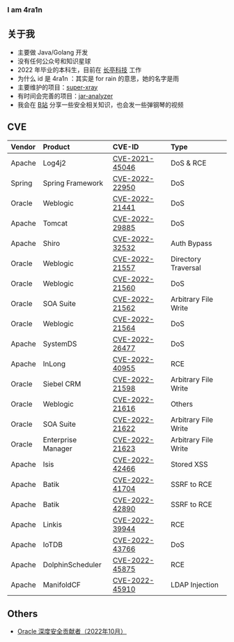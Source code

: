 ### I am 4ra1n

## 关于我
- 主要做 Java/Golang 开发
- 没有任何公众号和知识星球
- 2022 年毕业的本科生，目前在 [长亭科技](https://www.chaitin.cn/en/) 工作
- 为什么 id 是 4ra1n ：其实是 for rain 的意思，她的名字是雨
- 主要维护的项目：[super-xray](https://github.com/4ra1n/super-xray)
- 有时间会完善的项目：[jar-analyzer](https://github.com/4ra1n/jar-analyzer)
- 我会在 [B站](https://space.bilibili.com/1106751850) 分享一些安全相关知识，也会发一些弹钢琴的视频 

## CVE

| Vendor |  Product | CVE-ID | Type |
| :----- |  :-----  | :----- | :--- | 
| Apache | Log4j2 | [CVE-2021-45046](https://logging.apache.org/log4j/2.x/security.html) | DoS & RCE |
| Spring | Spring Framework | [CVE-2022-22950](https://tanzu.vmware.com/security/cve-2022-22950) | DoS |
| Oracle | Weblogic | [CVE-2022-21441](https://www.oracle.com/security-alerts/cpuapr2022.html) | DoS |
| Apache | Tomcat | [CVE-2022-29885](https://lists.apache.org/thread/2b4qmhbcyqvc7dyfpjyx54c03x65vhcv) | DoS |
| Apache | Shiro | [CVE-2022-32532](https://lists.apache.org/thread/y8260dw8vbm99oq7zv6y3mzn5ovk90xh) | Auth Bypass |
| Oracle | Weblogic | [CVE-2022-21557](https://www.oracle.com/security-alerts/cpujul2022.html) | Directory Traversal |
| Oracle | Weblogic | [CVE-2022-21560](https://www.oracle.com/security-alerts/cpujul2022.html) | DoS |
| Oracle | SOA Suite | [CVE-2022-21562](https://www.oracle.com/security-alerts/cpujul2022.html) | Arbitrary File Write |
| Oracle | Weblogic | [CVE-2022-21564](https://www.oracle.com/security-alerts/cpujul2022.html) | DoS |
| Apache | SystemDS | [CVE-2022-26477](https://lists.apache.org/thread/r4x2d2r6d4zykdrrx6s2l4qbxgzws0z3) | DoS |
| Apache | InLong | [CVE-2022-40955](https://lists.apache.org/thread/1bgg183v529xyyrjqvdwyst4w8vbh556) | RCE |
| Oracle | Siebel CRM | [CVE-2022-21598](https://www.oracle.com/security-alerts/cpuoct2022.html) | Arbitrary File Write |
| Oracle | Weblogic | [CVE-2022-21616](https://www.oracle.com/security-alerts/cpuoct2022.html) | Others |
| Oracle | SOA Suite | [CVE-2022-21622](https://www.oracle.com/security-alerts/cpuoct2022.html) | Arbitrary File Write |
| Oracle | Enterprise Manager | [CVE-2022-21623](https://www.oracle.com/security-alerts/cpuoct2022.html) | Arbitrary File Write |
| Apache | Isis | [CVE-2022-42466](https://lists.apache.org/thread/83ftj5jgtv3mbm28w3trjyvd591jztrz) | Stored XSS |
| Apache | Batik | [CVE-2022-41704](https://lists.apache.org/thread/4ybxj4vk0vqoj1hwjmvqdhf780cqzh8p) | SSRF to RCE |
| Apache | Batik | [CVE-2022-42890](https://lists.apache.org/thread/xrfth92gq7hz896l4fygjwq31yrn2xsz) | SSRF to RCE |
| Apache | Linkis | [CVE-2022-39944](https://lists.apache.org/thread/rxytj48q17304snonjtyt5lnlw64gccc) | RCE |
| Apache | IoTDB | [CVE-2022-43766](https://lists.apache.org/thread/9pgpb82p5brooy41n8l5q0y9h33db2zn) | DoS |
| Apache | DolphinScheduler | [CVE-2022-45875](https://lists.apache.org/thread/r0wqzkjsoq17j6ww381kmpx3jjp9hb6r) | RCE |
| Apache | ManifoldCF | [CVE-2022-45910](https://lists.apache.org/thread/ps32gd7y5cqtzz73kszsdxkk63oxqnso) | LDAP Injection |  

## Others
- [Oracle 深度安全贡献者（2022年10月）](https://www.oracle.com/security-alerts/cpuoct2022.html)
